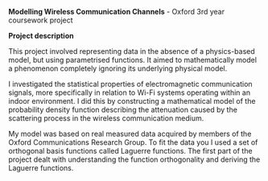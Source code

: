 **Modelling Wireless Communication Channels** - Oxford 3rd year coursework project

**Project description**

This project involved representing data in the absence of a physics-based model, but using parametrised functions. It aimed to mathematically model a phenomenon completely ignoring its underlying physical model.

I investigated the statistical properties of electromagnetic communication signals, more specifically in relation to Wi-Fi systems operating within an indoor environment. I did this by constructing a mathematical model of the probability density function describing the attenuation caused by the scattering process in the wireless communication medium. 

My model was based on real measured data acquired by members of the Oxford Communications Research Group. To fit the data you I used a set of orthogonal basis functions called Laguerre functions. The first part of the project dealt with understanding the function orthogonality and deriving the Laguerre functions.